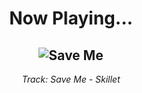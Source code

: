 <div align="center"> 
<h1>Now Playing...</h1>

![Save Me](https://i.scdn.co/image/ab67616d00001e02d1a0d3883bb1f28d712f7669)
--
_<p>Track: Save Me - Skillet </p>_
</div>
